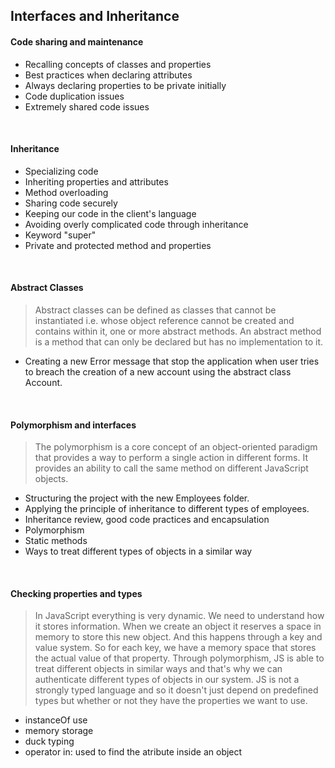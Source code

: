 ## Interfaces and Inheritance

#### Code sharing and maintenance
- Recalling concepts of classes and properties
- Best practices when declaring attributes
- Always declaring properties to be private initially
- Code duplication issues
- Extremely shared code issues

</br>

#### Inheritance
- Specializing code
- Inheriting properties and attributes
- Method overloading
- Sharing code securely
- Keeping our code in the client's language
- Avoiding overly complicated code through inheritance
- Keyword "super"
- Private and protected method and properties

</br>

#### Abstract Classes
> Abstract classes can be defined as classes that cannot be instantiated i.e. whose object reference cannot be created and contains within it, one or more abstract methods. An abstract method is a method that can only be declared but has no implementation to it.
- Creating a new Error message that stop the application when user tries to breach the creation of a new account using the abstract class Account.

</br>

#### Polymorphism and interfaces
> The polymorphism is a core concept of an object-oriented paradigm that provides a way to perform a single action in different forms. It provides an ability to call the same method on different JavaScript objects.
- Structuring the project with the new Employees folder.
- Applying the principle of inheritance to different types of employees.
- Inheritance review, good code practices and encapsulation
- Polymorphism 
- Static methods
- Ways to treat different types of objects in a similar way

</br>

#### Checking properties and types
> In JavaScript everything is very dynamic.
We need to understand how it stores information.
When we create an object it reserves a space in memory to store this new object. And this happens through a key and value system. So for each key, we have a memory space that stores the actual value of that property.
> Through polymorphism, JS is able to treat different objects in similar ways and that's why we can authenticate different types of objects in our system.
> JS is not a strongly typed language and so it doesn't just depend on predefined types but whether or not they have the properties we want to use.
- instanceOf use 
- memory storage
- duck typing
- operator in: used to find the atribute inside an object
